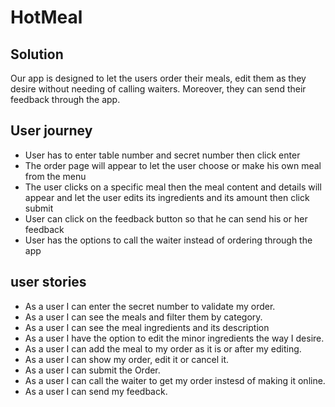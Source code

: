 # HotMeal

## Solution

Our app is designed to let the users order their meals, edit them as they desire without needing of calling waiters. Moreover, they can send their feedback through the app.

## User journey
- User has to  enter table number and secret number then click enter 
- The order page will appear to let the user 
choose or make his own meal from the menu
- The user clicks on a specific meal then the meal content and details will appear and let the user edits its ingredients and its amount then click submit 
- User can click on the feedback button so that he can send his or her feedback
- User has the options to call the waiter instead of ordering through the app


## user stories
  - As a user I can enter the secret number to validate my order.
  - As a user I can see the meals and filter them by category.
  - As a user I can see the meal ingredients and its description
  - As a user I have the option to edit the minor ingredients the way I desire.
  - As a user I can add the meal to my order as it is or after my editing.
  - As a user I can show my order, edit it or cancel it.
  - As a user I can submit the Order.
  - As a user I can call the waiter to get my order instesd of making it online.
  - As a user I can send my feedback. 
